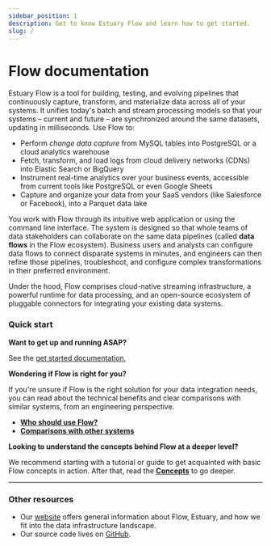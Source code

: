 ```yaml
---
sidebar_position: 1
description: Get to know Estuary Flow and learn how to get started.
slug: /
---
```


# Flow documentation

Estuary Flow is a tool for building, testing, and evolving pipelines that continuously capture, transform, and materialize data across all of your systems. It unifies today's batch and stream processing models so that your systems – current and future – are synchronized around the same datasets, updating in milliseconds. Use Flow to:

 * Perform *change data capture* from MySQL tables into PostgreSQL or a cloud analytics warehouse
 * Fetch, transform, and load logs from cloud delivery networks (CDNs) into Elastic Search or BigQuery
 * Instrument real-time analytics over your business events, accessible from current tools like PostgreSQL or even Google Sheets
 * Capture and organize your data from your SaaS vendors (like Salesforce or Facebook), into a Parquet data lake

You work with Flow through its intuitive web application or using the command line interface.
The system is designed so that whole teams of data stakeholders can collaborate on the same data pipelines (called **data flows** in the Flow ecosystem).
Business users and analysts can configure data flows to connect disparate systems in minutes,
and engineers can then refine those pipelines, troubleshoot, and configure complex transformations in their preferred environment.

Under the hood, Flow comprises cloud-native streaming infrastructure, a powerful runtime for data processing,
and an open-source ecosystem of pluggable connectors for integrating your existing data systems.

### Quick start

**Want to get up and running ASAP?**

See the [get started documentation](../getting-started/installation.md),

**Wondering if Flow is right for you?**

If you're unsure if Flow is the right solution for your data integration needs, you can read about the technical benefits and clear comparisons with similar systems, from an engineering perspective.

* **[Who should use Flow?](overview/who-should-use-flow.md)**
* **[Comparisons with other systems](overview/comparisons.md)**

**Looking to understand the concepts behind Flow at a deeper level?**

We recommend starting with a tutorial or guide to get acquainted with basic Flow concepts in action.
After that, read the **[Concepts](concepts/README.md)** to go deeper.

****

### **Other resources**

* Our [website](https://www.estuary.dev) offers general information about Flow, Estuary, and how we fit into the data infrastructure landscape.
* Our source code lives on [GitHub](https://github.com/estuary).

